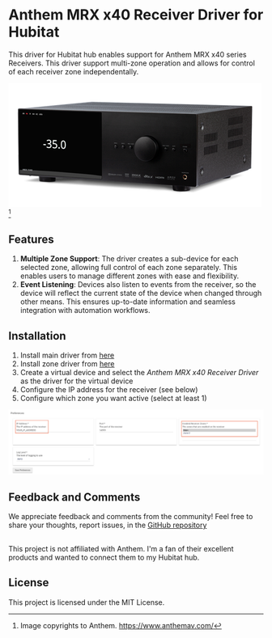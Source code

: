 # Anthem MRX x40 Receiver Driver for Hubitat

This driver for Hubitat hub enables support for Anthem MRX x40 series Receivers. 
This driver support multi-zone operation and allows for control of each receiver zone independentally. 

![Anthem MRX 1140 8k](assets/mrx-1140-8k.png)[^1]

[^1]: Image copyrights to Anthem. https://www.anthemav.com/

## Features

1. **Multiple Zone Support**: The driver creates a sub-device for each selected
zone, allowing full control of each zone separately. This enables users to
manage different zones with ease and flexibility.
2. **Event Listening**: Devices also listen to events from the receiver, so the
device will reflect the current state of the device when changed through other
means. This ensures up-to-date information and seamless integration with
automation workflows.

## Installation

1. Install main driver from [here](https://raw.githubusercontent.com/yonatan-mitmit/HubitatAnthem/main/AnthemMain.groovy)
2. Install zone driver from [here](https://raw.githubusercontent.com/yonatan-mitmit/HubitatAnthem/main/AnthemChild.groovy)
3. Create a virtual device and select the _Anthem MRX x40 Receiver Driver_ as the driver for the virtual device
4. Configure the IP address for the receiver (see below)
5. Configure which zone you want active (select at least 1)

![Screenshot of configuration for main driver](assets/Configure.png)


## Feedback and Comments

We appreciate feedback and comments from the community! Feel free to share your thoughts, report issues, in the [GitHub repository](https://github.com/yonatan-mitmit/HubitatAnthem)

## 
This project is not affiliated with Anthem. I'm a fan of their excellent products and wanted to connect them to my Hubitat hub.

## License
This project is licensed under the MIT License.
